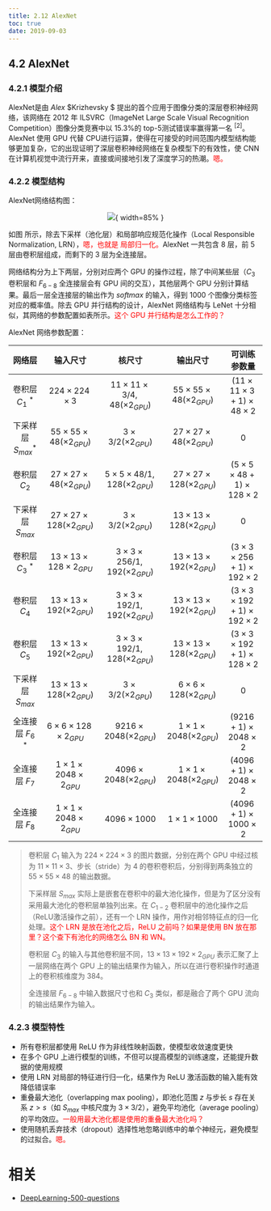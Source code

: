 ```yaml
---
title: 2.12 AlexNet
toc: true
date: 2019-09-03
---
```


## 4.2 AlexNet

### 4.2.1 模型介绍

AlexNet是由 $Alex$ $Krizhevsky $ 提出的首个应用于图像分类的深层卷积神经网络，该网络在 2012 年 ILSVRC（ImageNet Large Scale Visual Recognition Competition）图像分类竞赛中以 15.3%的 top-5测试错误率赢得第一名 $^{[2]}$。AlexNet 使用 GPU 代替 CPU进行运算，使得在可接受的时间范围内模型结构能够更加复杂，它的出现证明了深层卷积神经网络在复杂模型下的有效性，使 CNN 在计算机视觉中流行开来，直接或间接地引发了深度学习的热潮。<span style="color:red;">嗯。</span>

### 4.2.2 模型结构

AlexNet网络结构图：

<center>

![](http://images.iterate.site/blog/image/20190722/mx3QHPzvlcL9.png?imageslim){ width=85% }

</center>

如图 所示，除去下采样（池化层）和局部响应规范化操作（Local Responsible Normalization, LRN），<span style="color:red;">嗯，也就是 局部归一化。</span>AlexNet 一共包含 8 层，前 5 层由卷积层组成，而剩下的 3 层为全连接层。

网络结构分为上下两层，分别对应两个 GPU 的操作过程，除了中间某些层（$C_3$ 卷积层和 $F_{6-8}$ 全连接层会有 GPU 间的交互），其他层两个 GPU 分别计算结果。最后一层全连接层的输出作为 $softmax$ 的输入，得到 1000 个图像分类标签对应的概率值。除去 GPU 并行结构的设计，AlexNet 网络结构与 LeNet 十分相似，其网络的参数配置如表所示。<span style="color:red;">这个 GPU 并行结构是怎么工作的？</span>

AlexNet 网络参数配置：

|         网络层         |               输入尺寸               |                  核尺寸                  |               输出尺寸               |              可训练参数量               |
|:----------------------:|:------------------------------------:|:----------------------------------------:|:------------------------------------:|:---------------------------------------:|
|   卷积层 $C_1$ $^*$    |        $224\times224\times3$         | $11\times11\times3/4,48(\times2_{GPU})$  | $55\times55\times48(\times2_{GPU})$  | $(11\times11\times3+1)\times48\times2$  |
| 下采样层 $S_{max}$$^*$ | $55\times55\times48(\times2_{GPU})$  |       $3\times3/2(\times2_{GPU})$        | $27\times27\times48(\times2_{GPU})$  |                    0                    |
|      卷积层 $C_2$      | $27\times27\times48(\times2_{GPU})$  | $5\times5\times48/1,128(\times2_{GPU})$  | $27\times27\times128(\times2_{GPU})$ | $(5\times5\times48+1)\times128\times2$  |
|   下采样层 $S_{max}$   | $27\times27\times128(\times2_{GPU})$ |       $3\times3/2(\times2_{GPU})$        | $13\times13\times128(\times2_{GPU})$ |                    0                    |
|   卷积层 $C_3$ $^*$    |  $13\times13\times128\times2_{GPU}$  | $3\times3\times256/1,192(\times2_{GPU})$ | $13\times13\times192(\times2_{GPU})$ | $(3\times3\times256+1)\times192\times2$ |
|      卷积层 $C_4$      | $13\times13\times192(\times2_{GPU})$ | $3\times3\times192/1,192(\times2_{GPU})$ | $13\times13\times192(\times2_{GPU})$ | $(3\times3\times192+1)\times192\times2$ |
|      卷积层 $C_5$      | $13\times13\times192(\times2_{GPU})$ | $3\times3\times192/1,128(\times2_{GPU})$ | $13\times13\times128(\times2_{GPU})$ | $(3\times3\times192+1)\times128\times2$ |
|   下采样层 $S_{max}$   | $13\times13\times128(\times2_{GPU})$ |       $3\times3/2(\times2_{GPU})$        |  $6\times6\times128(\times2_{GPU})$  |                    0                    |
|  全连接层 $F_6$  $^*$  |   $6\times6\times128\times2_{GPU}$   |     $9216\times2048(\times2_{GPU})$      | $1\times1\times2048(\times2_{GPU})$  |       $(9216+1)\times2048\times2$       |
|     全连接层 $F_7$     |  $1\times1\times2048\times2_{GPU}$   |     $4096\times2048(\times2_{GPU})$      | $1\times1\times2048(\times2_{GPU})$  |       $(4096+1)\times2048\times2$       |
|     全连接层 $F_8$     |  $1\times1\times2048\times2_{GPU}$   |             $4096\times1000$             |         $1\times1\times1000$         |       $(4096+1)\times1000\times2$       |

>卷积层 $C_1$ 输入为 $224\times224\times3$ 的图片数据，分别在两个 GPU 中经过核为 $11\times11\times3$、步长（stride）为 4 的卷积卷积后，分别得到两条独立的 $55\times55\times48$ 的输出数据。
>
>下采样层 $S_{max}$ 实际上是嵌套在卷积中的最大池化操作，但是为了区分没有采用最大池化的卷积层单独列出来。在 $C_{1-2}$ 卷积层中的池化操作之后（ReLU激活操作之前），还有一个 LRN 操作，用作对相邻特征点的归一化处理。<span style="color:red;">这个 LRN 是放在池化之后，ReLU 之前吗？如果是使用 BN 放在那里？这个查下有池化的网络怎么 BN 和 WN。</span>
>
>卷积层 $C_3$ 的输入与其他卷积层不同，$13\times13\times192\times2_{GPU}$ 表示汇聚了上一层网络在两个 GPU 上的输出结果作为输入，所以在进行卷积操作时通道上的卷积核维度为 384。
>
>全连接层 $F_{6-8}$ 中输入数据尺寸也和 $C_3$ 类似，都是融合了两个 GPU 流向的输出结果作为输入。


### 4.2.3 模型特性

- 所有卷积层都使用 ReLU 作为非线性映射函数，使模型收敛速度更快
- 在多个 GPU 上进行模型的训练，不但可以提高模型的训练速度，还能提升数据的使用规模
- 使用 LRN 对局部的特征进行归一化，结果作为 ReLU 激活函数的输入能有效降低错误率
- 重叠最大池化（overlapping max pooling），即池化范围 $z$ 与步长 $s$ 存在关系 $z>s$（如 $S_{max}$ 中核尺度为 $3\times3/2$），避免平均池化（average pooling）的平均效应。<span style="color:red;">一般用最大池化都是使用的重叠最大池化吗？</span>
- 使用随机丢弃技术（dropout）选择性地忽略训练中的单个神经元，避免模型的过拟合。<span style="color:red;">嗯。</span>







# 相关

- [DeepLearning-500-questions](https://github.com/scutan90/DeepLearning-500-questions)
